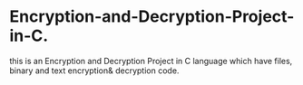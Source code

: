 # Encryption-and-Decryption-Project-in-C.
this is an Encryption and Decryption Project in C language which have files, binary and text encryption&amp; decryption code.
